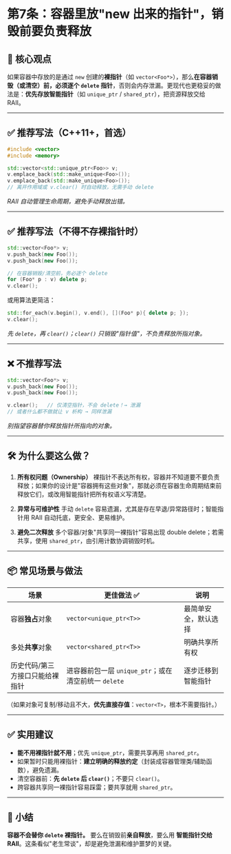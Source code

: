 # 第7条：容器里放"new 出来的指针"，销毁前要负责释放

## 🎯 核心观点

如果容器中存放的是通过 `new` 创建的**裸指针**（如 `vector<Foo*>`），那么**在容器销毁（或清空）前，必须逐个 `delete` 指针**，否则会内存泄漏。更现代也更稳妥的做法是：**优先存放智能指针**（如 `unique_ptr` / `shared_ptr`），把资源释放交给 RAII。

---

## ✅ 推荐写法（C++11+，首选）

```cpp
#include <vector>
#include <memory>

std::vector<std::unique_ptr<Foo>> v;
v.emplace_back(std::make_unique<Foo>());
v.emplace_back(std::make_unique<Foo>());
// 离开作用域或 v.clear() 时自动释放，无需手动 delete
```

*RAII 自动管理生命周期，避免手动释放出错。*

---

## ✅ 推荐写法（不得不存裸指针时）

```cpp
std::vector<Foo*> v;
v.push_back(new Foo());
v.push_back(new Foo());

// 在容器销毁/清空前，务必逐个 delete
for (Foo* p : v) delete p;
v.clear();
```

或用算法更简洁：

```cpp
std::for_each(v.begin(), v.end(), [](Foo* p){ delete p; });
v.clear();
```

*先 `delete`，再 `clear()`；`clear()` 只销毁"指针值"，不负责释放所指对象。*

---

## ❌ 不推荐写法

```cpp
std::vector<Foo*> v;
v.push_back(new Foo());
v.push_back(new Foo());

v.clear();   // 仅清空指针，不会 delete！→ 泄漏
// 或者什么都不做就让 v 析构 → 同样泄漏
```

*别指望容器替你释放指针所指向的对象。*

---

## 🛠 为什么要这么做？

1. **所有权问题（Ownership）**
   裸指针不表达所有权，容器并不知道要不要负责释放；如果你的设计是"容器拥有这些对象"，那就必须在容器生命周期结束前释放它们，或改用智能指针把所有权语义写清楚。

2. **异常与可维护性**
   手动 `delete` 容易遗漏，尤其是存在早退/异常路径时；智能指针用 RAII 自动托底，更安全、更易维护。

3. **避免二次释放**
   多个容器/对象"共享同一裸指针"容易出现 double delete；若需共享，使用 `shared_ptr`，由引用计数协调销毁时机。

---

## 📦 常见场景与做法

| 场景               | 更佳做法 ✅                                | 说明         |
| ---------------- | ------------------------------------- | ---------- |
| 容器**独占**对象       | `vector<unique_ptr<T>>`               | 最简单安全，默认选择 |
| 多处**共享**对象       | `vector<shared_ptr<T>>`               | 明确共享所有权    |
| 历史代码/第三方接口只能给裸指针 | 进容器前包一层 `unique_ptr`；或在清空前统一 `delete` | 逐步迁移到智能指针  |

（如果对象可复制/移动且不大，**优先直接存值**：`vector<T>`，根本不需要指针。）

---

## ✅ 实用建议

* **能不用裸指针就不用**；优先 `unique_ptr`，需要共享再用 `shared_ptr`。
* 如果暂时只能用裸指针：**建立明确的释放约定**（封装成容器管理类/辅助函数），避免遗漏。
* 清空容器前：**先 `delete` 后 `clear()`**；不要只 `clear()`。
* 跨容器共享同一裸指针容易踩雷；要共享就用 `shared_ptr`。

---

## 📌 小结

**容器不会替你 `delete` 裸指针。**
要么在销毁前**亲自释放**，要么用 **智能指针交给 RAII**。这条看似"老生常谈"，却是避免泄漏和维护噩梦的关键。
